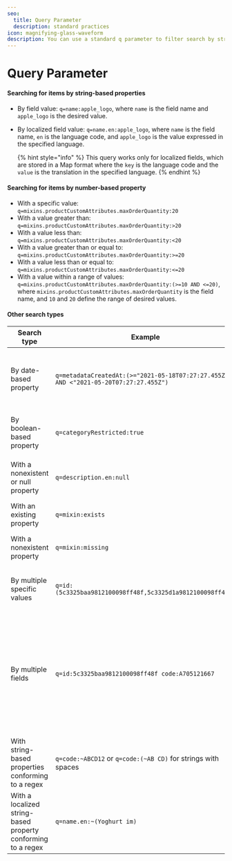 ```yaml
---
seo:
  title: Query Parameter
  description: standard practices
icon: magnifying-glass-waveform
description: You can use a standard q parameter to filter search by string, localized, or numeric field values using exact matches, comparisons, and ranges.
---
```


# Query Parameter

#### Searching for items by string-based properties

* By field value: `q=name:apple_logo`, where `name` is the field name and `apple_logo` is the desired value.
*   By localized field value: `q=name.en:apple_logo`, where `name` is the field name, `en` is the language code, and `apple_logo` is the value expressed in the specified language.

    {% hint style="info" %}
    This query works only for localized fields, which are stored in a Map format where the `key` is the language code and the `value` is the translation in the specified language.
    {% endhint %}

#### Searching for items by number-based property

* With a specific value: `q=mixins.productCustomAttributes.maxOrderQuantity:20`
* With a value greater than: `q=mixins.productCustomAttributes.maxOrderQuantity:>20`
* With a value less than: `q=mixins.productCustomAttributes.maxOrderQuantity:<20`
* With a value greater than or equal to: `q=mixins.productCustomAttributes.maxOrderQuantity:>=20`
* With a value less than or equal to: `q=mixins.productCustomAttributes.maxOrderQuantity:<=20`
* With a value within a range of values: `q=mixins.productCustomAttributes.maxOrderQuantity:(>=10 AND <=20)`, where `mixins.productCustomAttributes.maxOrderQuantity` is the field name, and `10` and `20` define the range of desired values.

#### Other search types

<table><thead><tr><th width="115.72796630859375">Search type</th><th width="503.068115234375">Example</th><th width="417.780517578125">Description</th></tr></thead><tbody><tr><td>By date-based property</td><td><code>q=metadataCreatedAt:(>="2021-05-18T07:27:27.455Z" AND &#x3C;"2021-05-20T07:27:27.455Z")</code></td><td>All number-based property queries are also valid for dates. In this case, the date should be enclosed in double quotes.</td></tr><tr><td>By boolean-based property</td><td><code>q=categoryRestricted:true</code></td><td>Here, <code>categoryRestricted</code> is the boolean field name and <code>true</code> is the desired value.</td></tr><tr><td>With a nonexistent or null property</td><td><code>q=description.en:null</code></td><td>Here, <code>description.en</code> is the field set to <code>null</code> or is nonexistent in the database.</td></tr><tr><td>With an existing property</td><td><code>q=mixin:exists</code></td><td>Here, <code>mixin</code> is the field that exists in the database.</td></tr><tr><td>With a nonexistent property</td><td><code>q=mixin:missing</code></td><td>Here, <code>mixin</code> is the field that does not exist in the database.</td></tr><tr><td>By multiple specific values</td><td><code>q=id:(5c3325baa9812100098ff48f,5c3325d1a9812100098ff494)</code></td><td>Here, <code>id</code> is the field name, and the values within the brackets are the desired IDs.</td></tr><tr><td>By multiple fields</td><td><code>q=id:5c3325baa9812100098ff48f code:A705121667</code></td><td>Here, <code>id</code> and <code>code</code> are field names. All objects containing the specified values are returned. Multiple fields (separated by spaces) can be specified. Multiple values for each field can also be specified in the format shown earlier.</td></tr><tr><td>With string-based properties conforming to a regex</td><td><code>q=code:~ABCD12</code> or <code>q=code:(~AB CD)</code> for strings with spaces</td><td>Here, <code>code</code> is the field name, and <code>ABCD12</code> or <code>AB CD</code> are regex patterns for querying.</td></tr><tr><td>With a localized string-based property conforming to a regex</td><td><code>q=name.en:~(Yoghurt im)</code></td><td>Here, <code>name</code> is the field name, <code>en</code> is the language code, and <code>Yoghurt im</code> is the regex search term.</td></tr></tbody></table>
